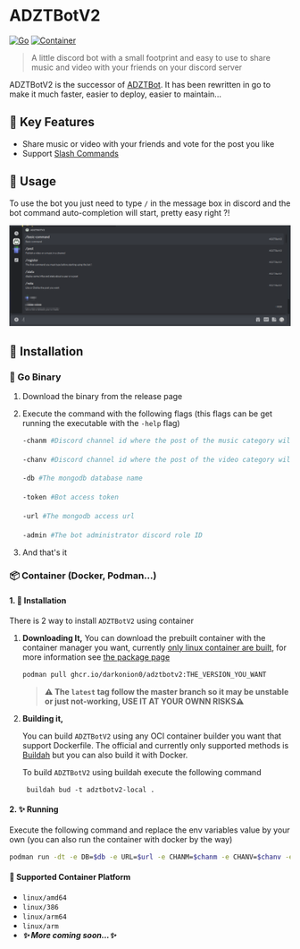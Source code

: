 # ADZTBotV2

[![Go](https://github.com/DarkOnion0/ADZTBotV2/actions/workflows/go.yml/badge.svg)](https://github.com/DarkOnion0/ADZTBotV2/actions/workflows/go.yml) [![Container](https://github.com/DarkOnion0/ADZTBotV2/actions/workflows/container.yml/badge.svg)](https://github.com/DarkOnion0/ADZTBotV2/actions/workflows/container.yml)

> A little discord bot with a small footprint and easy to use to share music and video with your friends on your discord server

ADZTBotV2 is the successor of [ADZTBot](https://github.com/DarkOnion0/ADZTBot). It has been rewritten in go to make it
much faster, easier to deploy, easier to maintain...

## 🚀 Key Features

- Share music or video with your friends and vote for the post you like
- Support [Slash Commands](https://support.discord.com/hc/en-us/articles/1500000368501-Slash-Commands-FAQ)

## 📖 Usage

To use the bot you just need to type `/` in the message box in discord and the bot command auto-completion will start,
pretty easy right ?!

![img.png](Pictures/UsageScreenCapture.png)

## 💾 Installation

### 🐹 Go Binary

1. Download the binary from the release page
2. Execute the command with the following flags (this flags can be get running the executable with the `-help` flag)

   ```sh
   -chanm #Discord channel id where the post of the music category will be sent to

   -chanv #Discord channel id where the post of the video category will be sent to

   -db #The mongodb database name

   -token #Bot access token

   -url #The mongodb access url
   
   -admin #The bot administrator discord role ID

   ```

3. And that's it

### 📦 Container (Docker, Podman...)

#### 1. 💾 Installation

There is 2 way to install `ADZTBotV2` using container

1. **Downloading It,**
   You can download the prebuilt container with the container manager you want,
   currently [only linux container are built](#-supported-container-platform), for more information
   see [the package page](https://github.com/DarkOnion0/ADZTBotV2/pkgs/container/adztbotv2)

   ```sh
   podman pull ghcr.io/darkonion0/adztbotv2:THE_VERSION_YOU_WANT
   ```

   > **⚠️ The `latest` tag follow the master branch so it may be unstable or just not-working, USE IT AT YOUR OWNN RISKS⚠️**

2. **Building it,**

   You can build `ADZTBotV2` using any OCI container builder you want that support Dockerfile. The official and
   currently only supported methods is [Buildah](https://github.com/containers/buildah) but you can also build it with
   Docker.

   To build `ADZTBotV2` using buildah execute the following command

   ```shell
    buildah bud -t adztbotv2-local .
   ```

#### 2. ✨ Running

Execute the following command and replace the env variables value by your own (you can also run the container with
docker by the way)

```sh
podman run -dt -e DB=$db -e URL=$url -e CHANM=$chanm -e CHANV=$chanv -e TOKEN=$token localhost adztbotv2-local:latest
```

#### 🌉 Supported Container Platform

- `linux/amd64`
- `linux/386`
- `linux/arm64`
- `linux/arm`
- **_✨ More coming soon...✨_**
